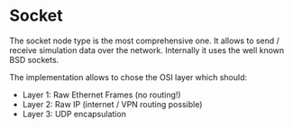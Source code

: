 # Socket

The socket node type is the most comprehensive one. It allows to send / receive simulation data over the network.
Internally it uses the well known BSD sockets.

The implementation allows to chose the OSI layer which should:

 - Layer 1: Raw Ethernet Frames (no routing!)
 - Layer 2: Raw IP (internet / VPN routing possible)
 - Layer 3: UDP encapsulation
 
 
